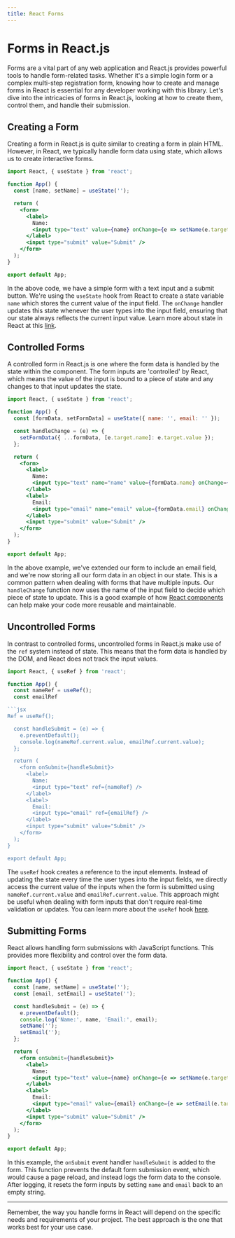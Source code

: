 ```yaml
--- 
title: React Forms
--- 
```



# Forms in React.js

Forms are a vital part of any web application and React.js provides powerful tools to handle form-related tasks. Whether it's a simple login form or a complex multi-step registration form, knowing how to create and manage forms in React is essential for any developer working with this library. Let's dive into the intricacies of forms in React.js, looking at how to create them, control them, and handle their submission.

## Creating a Form

Creating a form in React.js is quite similar to creating a form in plain HTML. However, in React, we typically handle form data using state, which allows us to create interactive forms.

```jsx
import React, { useState } from 'react';

function App() {
  const [name, setName] = useState('');

  return (
    <form>
      <label>
        Name:
        <input type="text" value={name} onChange={e => setName(e.target.value)} />
      </label>
      <input type="submit" value="Submit" />
    </form>
  );
}

export default App;
```
In the above code, we have a simple form with a text input and a submit button. We're using the <code>useState</code> hook from React to create a state variable <code>name</code> which stores the current value of the input field. The <code>onChange</code> handler updates this state whenever the user types into the input field, ensuring that our state always reflects the current input value. Learn more about state in React at this [link](/react/use-state).

## Controlled Forms
A controlled form in React.js is one where the form data is handled by the state within the component. The form inputs are 'controlled' by React, which means the value of the input is bound to a piece of state and any changes to that input updates the state.

```jsx
import React, { useState } from 'react';

function App() {
  const [formData, setFormData] = useState({ name: '', email: '' });

  const handleChange = (e) => {
    setFormData({ ...formData, [e.target.name]: e.target.value });
  };

  return (
    <form>
      <label>
        Name:
        <input type="text" name="name" value={formData.name} onChange={handleChange} />
      </label>
      <label>
        Email:
        <input type="email" name="email" value={formData.email} onChange={handleChange} />
      </label>
      <input type="submit" value="Submit" />
    </form>
  );
}

export default App;
```
In the above example, we've extended our form to include an email field, and we're now storing all our form data in an object in our state. This is a common pattern when dealing with forms that have multiple inputs. Our <code>handleChange</code> function now uses the name of the input field to decide which piece of state to update. This is a good example of how [React components](/react/components) can help make your code more reusable and maintainable.

## Uncontrolled Forms
In contrast to controlled forms, uncontrolled forms in React.js make use of the <code>ref</code> system instead of state. This means that the form data is handled by the DOM, and React does not track the input values.

```jsx
import React, { useRef } from 'react';

function App() {
  const nameRef = useRef();
  const emailRef

```jsx
Ref = useRef();

  const handleSubmit = (e) => {
    e.preventDefault();
    console.log(nameRef.current.value, emailRef.current.value);
  };

  return (
    <form onSubmit={handleSubmit}>
      <label>
        Name:
        <input type="text" ref={nameRef} />
      </label>
      <label>
        Email:
        <input type="email" ref={emailRef} />
      </label>
      <input type="submit" value="Submit" />
    </form>
  );
}

export default App;
```

The `useRef` hook creates a reference to the input elements. Instead of updating the state every time the user types into the input fields, we directly access the current value of the inputs when the form is submitted using `nameRef.current.value` and `emailRef.current.value`. This approach might be useful when dealing with form inputs that don't require real-time validation or updates. You can learn more about the `useRef` hook [here](/react/use-ref).

## Submitting Forms
React allows handling form submissions with JavaScript functions. This provides more flexibility and control over the form data.

```jsx
import React, { useState } from 'react';

function App() {
  const [name, setName] = useState('');
  const [email, setEmail] = useState('');

  const handleSubmit = (e) => {
    e.preventDefault();
    console.log('Name:', name, 'Email:', email);
    setName('');
    setEmail('');
  };

  return (
    <form onSubmit={handleSubmit}>
      <label>
        Name:
        <input type="text" value={name} onChange={e => setName(e.target.value)} />
      </label>
      <label>
        Email:
        <input type="email" value={email} onChange={e => setEmail(e.target.value)} />
      </label>
      <input type="submit" value="Submit" />
    </form>
  );
}

export default App;
```
In this example, the `onSubmit` event handler `handleSubmit` is added to the form. This function prevents the default form submission event, which would cause a page reload, and instead logs the form data to the console. After logging, it resets the form inputs by setting `name` and `email` back to an empty string.


---

Remember, the way you handle forms in React will depend on the specific needs and requirements of your project. The best approach is the one that works best for your use case.